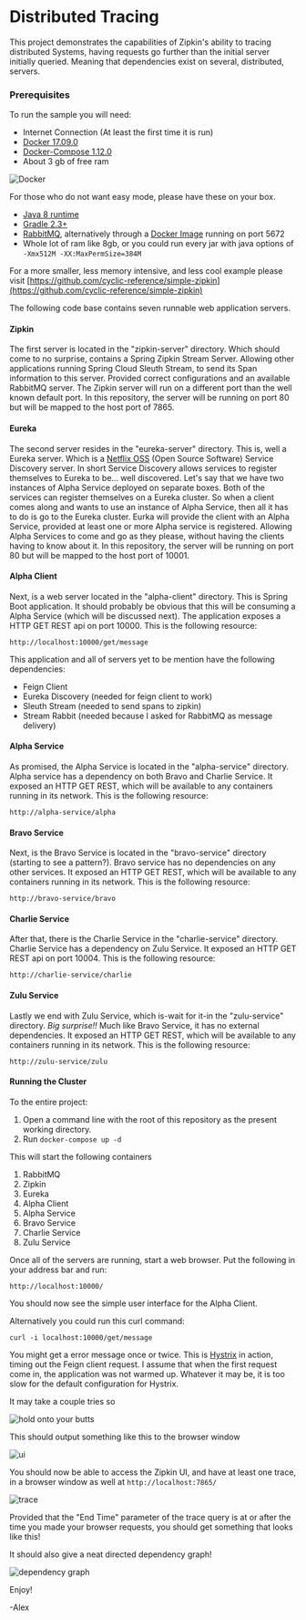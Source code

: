 # Distributed Tracing

This project demonstrates the capabilities of Zipkin's ability to tracing distributed Systems,  having requests go further than the initial server initially queried.
Meaning that dependencies exist on several, distributed, servers.

### Prerequisites

To run the sample you will need:
 - Internet Connection (At least the first time it is run)
 - [Docker 17.09.0](https://www.docker.com/) 
 - [Docker-Compose 1.12.0](https://docs.docker.com/compose/install/)
 - About 3 gb of free ram

![Docker](https://www.docker.com/sites/default/files/Whale%20Logo332_5.png)
 
For those who do not want easy mode, please have these on your box.
 - [Java 8 runtime](http://blog.acari.io/jvm/2017/05/05/Gradle-Install.html)
 - [Gradle 2.3+ ](http://blog.acari.io/jvm/2017/05/05/Gradle-Install.html)
 - [RabbitMQ](https://www.rabbitmq.com/download.html), alternatively through a [Docker Image](https://hub.docker.com/_/rabbitmq/) running on port 5672
 - Whole lot of ram like 8gb, or you could run every jar with java options of `-Xmx512M -XX:MaxPermSize=384M`
 
For a more smaller, less memory intensive, and less cool example please visit [https://github.com/cyclic-reference/simple-zipkin](https://github.com/cyclic-reference/simple-zipkin)

The following code base contains seven runnable web application servers.

#### Zipkin

The first server is located in the "zipkin-server" directory.
Which should come to no surprise, contains a Spring Zipkin Stream Server.
Allowing other applications running Spring Cloud Sleuth Stream, to send its Span information to this server.
Provided correct configurations and an available RabbitMQ server.
The Zipkin server will run on a different port than the well known default port.
In this repository, the server will be running on port 80 but will be mapped to the host port of 7865.

#### Eureka

The second server resides in the "eureka-server" directory.
This is, well a Eureka server.
Which is a [Netflix OSS](https://netflix.github.io/) (Open Source Software) Service Discovery server.
In short Service Discovery allows services to register themselves to Eureka to be... well discovered.
Let's say that we have two instances of Alpha Service deployed on separate boxes.
Both of the services can register themselves on a Eureka cluster. 
So when a client comes along and wants to use an instance of Alpha Service, then all it has to do is go to the Eureka cluster.
Eurka will provide the client with an Alpha Service, provided at least one or more Alpha service is registered.
Allowing Alpha Services to come and go as they please, without having the clients having to know about it.
In this repository, the server will be running on port 80 but will be mapped to the host port of 10001.

#### Alpha Client

Next, is a web server located in the "alpha-client" directory.
This is Spring Boot application.
It should probably be obvious that this will be consuming a Alpha Service (which will be discussed next).
The application exposes a HTTP GET REST api on port 10000.
This is the following resource:

    http://localhost:10000/get/message
    
This application and all of servers yet to be mention have the following dependencies:

- Feign Client
- Eureka Discovery (needed for feign client to work)
- Sleuth Stream (needed to send spans to zipkin) 
- Stream Rabbit (needed because I asked for RabbitMQ as message delivery)

#### Alpha Service

As promised, the Alpha Service is located in the "alpha-service" directory.
Alpha service has a dependency on both Bravo and Charlie Service.
It exposed an HTTP GET REST, which will be available to any containers running in its network.
This is the following resource:
    
    http://alpha-service/alpha

#### Bravo Service

Next, is the Bravo Service is located in the "bravo-service" directory (starting to see a pattern?).
Bravo service has no dependencies on any other services.
It exposed an HTTP GET REST, which will be available to any containers running in its network.
This is the following resource:
    
    http://bravo-service/bravo

#### Charlie Service

After that, there is the Charlie Service in the "charlie-service" directory.
Charlie Service has a dependency on Zulu Service.
It exposed an HTTP GET REST api on port 10004.
This is the following resource:
    
    http://charlie-service/charlie

#### Zulu Service

Lastly we end with Zulu Service, which is-wait for it-in the "zulu-service" directory.
_Big surprise!!_
Much like Bravo Service, it has no external dependencies.
It exposed an HTTP GET REST, which will be available to any containers running in its network.
This is the following resource:
    
    http://zulu-service/zulu

#### Running the Cluster

To the entire project:
1. Open a command line with the root of this repository as the present working directory.
1. Run `docker-compose up -d`

This will start the following containers

1. RabbitMQ
1. Zipkin
1. Eureka
1. Alpha Client
1. Alpha Service
1. Bravo Service
1. Charlie Service
1. Zulu Service

Once all of the servers are running, start a web browser.
Put the following in your address bar and run: 

    http://localhost:10000/
    
You should now see the simple user interface for the Alpha Client.
    
Alternatively you could run this curl command:

    curl -i localhost:10000/get/message
    
You might get a error message once or twice.
This is [Hystrix](https://github.com/Netflix/Hystrix) in action, timing out the Feign client request.
I assume that when the first request come in, the application was not warmed up.
Whatever it may be, it is too slow for the default configuration for Hystrix.

It may take a couple tries so

![hold onto your butts](images/hotyb.jpg)

This should output something like this to the browser window
    
![ui](images/up.png)

You should now be able to access the Zipkin UI, and have at least one trace, in a browser window as well at `http://localhost:7865/`

![trace](images/trace.png)

Provided that the "End Time" parameter of the trace query is at or after the time you made your browser requests, you should get something that looks like this!

It should also give a neat directed dependency graph!

![dependency graph](images/dependency-tree.png)


Enjoy!

-Alex